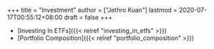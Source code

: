 +++
title = "Investment"
author = ["Jethro Kuan"]
lastmod = 2020-07-17T00:55:12+08:00
draft = false
+++

- [Investing In ETFs]({{< relref "investing_in_etfs" >}})
- [Portfolio Composition]({{< relref "portfolio_composition" >}})
